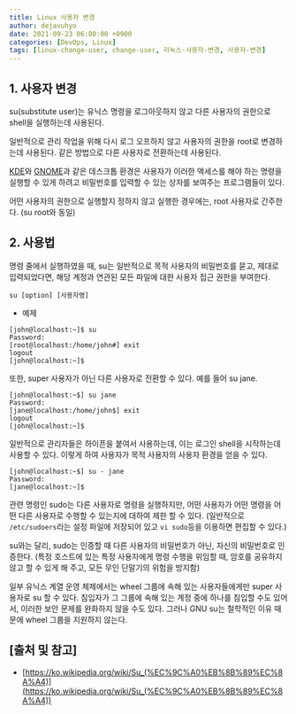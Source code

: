 ```yaml
---
title: Linux 사용자 변경
author: dejavuhyo
date: 2021-09-23 06:00:00 +0900
categories: [DevOps, Linux]
tags: [linux-change-user, change-user, 리눅스-사용자-변경, 사용자-변경]
---
```


## 1. 사용자 변경
su(substitute user)는 유닉스 명령을 로그아웃하지 않고 다른 사용자의 권한으로 shell을 실행하는데 사용된다.

일반적으로 관리 작업을 위해 다시 로그 오프하지 않고 사용자의 권한을 root로 변경하는데 사용된다. 같은 방법으로 다른 사용자로 전환하는데 사용된다.

[KDE](https://ko.wikipedia.org/wiki/KDE)와 [GNOME](https://ko.wikipedia.org/wiki/%EA%B7%B8%EB%86%88)과 같은 데스크톱 환경은 사용자가 이러한 액세스를 해야 하는 명령을 실행할 수 있게 하려고 비밀번호를 입력할 수 있는 상자를 보여주는 프로그램들이 있다.

어떤 사용자의 권한으로 실행할지 정하지 않고 실행한 경우에는, root 사용자로 간주한다. (su root와 동일)

## 2. 사용법
명령 줄에서 실행하였을 때, su는 일반적으로 목적 사용자의 비밀번호를 묻고, 제대로 입력되었다면, 해당 계정과 연관된 모든 파일에 대한 사용자 접근 권한을 부여한다.

```shell
su [option] [사용자명]
```

* 예제

```shell
[john@localhost:~]$ su
Password:
[root@localhost:/home/john#] exit
logout
[john@localhost:~]$
```

또한, super 사용자가 아닌 다른 사용자로 전환할 수 있다. 예를 들어 su jane.

```shell
[john@localhost:~$] su jane
Password:
[jane@localhost:/home/john$] exit
logout
[john@localhost:~]$
```

일반적으로 관리자들은 하이픈을 붙여서 사용하는데, 이는 로그인 shell을 시작하는데 사용할 수 있다. 이렇게 하여 사용자가 목적 사용자의 사용자 환경을 얻을 수 있다.

```shell
[john@localhost:~$] su - jane
Password:
[jane@localhost:~]$
```

관련 명령인 sudo는 다른 사용자로 명령을 실행하지만, 어떤 사용자가 어떤 명령을 어떤 다른 사용자로 수행할 수 있는지에 대하여 제한 할 수 있다. (일반적으로 `/etc/sudoers`라는 설정 파일에 저장되어 있고 `vi sudo`등을 이용하면 편집할 수 있다.)

su와는 달리, sudo는 인증할 때 다른 사용자의 비밀번호가 아닌, 자신의 비밀번호로 인증한다. (특정 호스트에 있는 특정 사용자에게 명령 수행을 위임할 때, 암호를 공유하지 않고 할 수 있게 해 주고, 모든 무인 단말기의 위험을 방지함)

일부 유닉스 계열 운영 체제에서는 wheel 그룹에 속해 있는 사용자들에게만 super 사용자로 su 할 수 있다. 침입자가 그 그룹에 속해 있는 계정 중에 하나를 침입할 수도 있어서, 이러한 보안 문제를 완화하지 않을 수도 있다. 그러나 GNU su는 철학적인 이유 때문에 wheel 그룹을 지원하지 않는다.

## [출처 및 참고]
* [https://ko.wikipedia.org/wiki/Su_(%EC%9C%A0%EB%8B%89%EC%8A%A4)](https://ko.wikipedia.org/wiki/Su_(%EC%9C%A0%EB%8B%89%EC%8A%A4))
